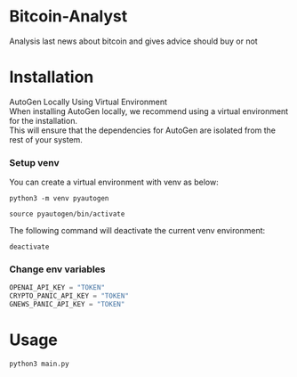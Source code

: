 # Bitcoin-Analyst

Analysis last news about bitcoin and gives advice should buy or not

# Installation

AutoGen Locally Using Virtual Environment\
When installing AutoGen locally, we recommend using a virtual environment for the installation.\
This will ensure that the dependencies for AutoGen are isolated from the rest of your system.

### Setup venv

You can create a virtual environment with venv as below:

```shell
python3 -m venv pyautogen
```

```shell
source pyautogen/bin/activate
```

The following command will deactivate the current venv environment:

```
deactivate
```

### Change env variables

```python
OPENAI_API_KEY = "TOKEN"
CRYPTO_PANIC_API_KEY = "TOKEN"
GNEWS_PANIC_API_KEY = "TOKEN"
```

# Usage

```shell
python3 main.py
```
